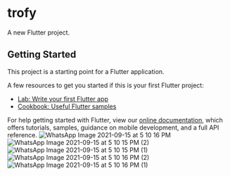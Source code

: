 # trofy

A new Flutter project.

## Getting Started

This project is a starting point for a Flutter application.

A few resources to get you started if this is your first Flutter project:

- [Lab: Write your first Flutter app](https://flutter.dev/docs/get-started/codelab)
- [Cookbook: Useful Flutter samples](https://flutter.dev/docs/cookbook)

For help getting started with Flutter, view our
[online documentation](https://flutter.dev/docs), which offers tutorials,
samples, guidance on mobile development, and a full API reference.
![WhatsApp Image 2021-09-15 at 5 10 16 PM](https://user-images.githubusercontent.com/90311877/133739068-700a3e99-f0e7-4400-8727-a11e2095471e.jpeg)
![WhatsApp Image 2021-09-15 at 5 10 15 PM (2)](https://user-images.githubusercontent.com/90311877/133739074-c49d5560-8f07-43dc-9ad7-9ba7339c1d57.jpeg)
![WhatsApp Image 2021-09-15 at 5 10 15 PM (1)](https://user-images.githubusercontent.com/90311877/133739082-ac28a5ec-71ce-47c6-a5d5-748d1b7053c4.jpeg)
![WhatsApp Image 2021-09-15 at 5 10 16 PM (2)](https://user-images.githubusercontent.com/90311877/133739085-2cb46555-56d3-4280-b2b9-e6028095c45a.jpeg)
![WhatsApp Image 2021-09-15 at 5 10 16 PM (1)](https://user-images.githubusercontent.com/90311877/133739090-6c30165b-d279-4b84-a611-c5106bc504fb.jpeg)
